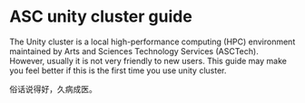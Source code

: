 # ASC unity cluster guide

The Unity cluster is a local high-performance computing (HPC) environment maintained by Arts and Sciences Technology Services (ASCTech). However, usually it is not very friendly to new users. This guide may make you feel better if this is the first time you use unity cluster.

俗话说得好，久病成医。
